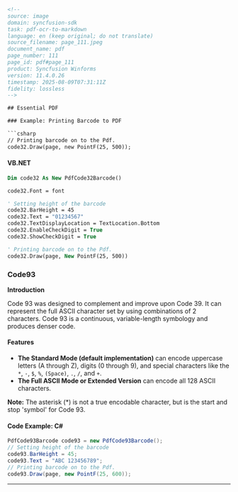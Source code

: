```html
<!-- 
source: image
domain: syncfusion-sdk
task: pdf-ocr-to-markdown
language: en (keep original; do not translate)
source_filename: page_111.jpeg
document_name: pdf
page_number: 111
page_id: pdf#page_111
product: Syncfusion Winforms
version: 11.4.0.26
timestamp: 2025-08-09T07:31:11Z
fidelity: lossless
-->

## Essential PDF

### Example: Printing Barcode to PDF

```csharp
// Printing barcode on to the Pdf.
code32.Draw(page, new PointF(25, 500));
```

#### VB.NET

```vb
Dim code32 As New PdfCode32Barcode()

code32.Font = font

' Setting height of the barcode
code32.BarHeight = 45
code32.Text = "01234567"
code32.TextDisplayLocation = TextLocation.Bottom
code32.EnableCheckDigit = True
code32.ShowCheckDigit = True

' Printing barcode on to the Pdf.
code32.Draw(page, New PointF(25, 500))
```

### Code93

**Introduction**

Code 93 was designed to complement and improve upon Code 39. It can represent the full ASCII character set by using combinations of 2 characters. Code 93 is a continuous, variable-length symbology and produces denser code.

#### Features

- **The Standard Mode (default implementation)** can encode uppercase letters (A through Z), digits (0 through 9), and special characters like the `*`, `-`, `$`, `%`, `(Space)`, `.`, `/`, and `+`.
- **The Full ASCII Mode or Extended Version** can encode all 128 ASCII characters.

**Note:** The asterisk (*) is not a true encodable character, but is the start and stop 'symbol' for Code 93.

#### Code Example: C#

```csharp
PdfCode93Barcode code93 = new PdfCode93Barcode();
// Setting height of the barcode
code93.BarHeight = 45;
code93.Text = "ABC 123456789";
// Printing barcode on to the Pdf.
code93.Draw(page, new PointF(25, 600));
```

---

<!-- tags: [Syncfusion Winforms, Essential PDF, Code32Barcode, Code93Barcode, Printing, VB.NET, C#] keywords: [barcode, pdf, barcode printing, Code32, Code93, ASCII encoding, asterisk, barcode symbology, synchronized, fonts , encodable characters, height settings] -->
```